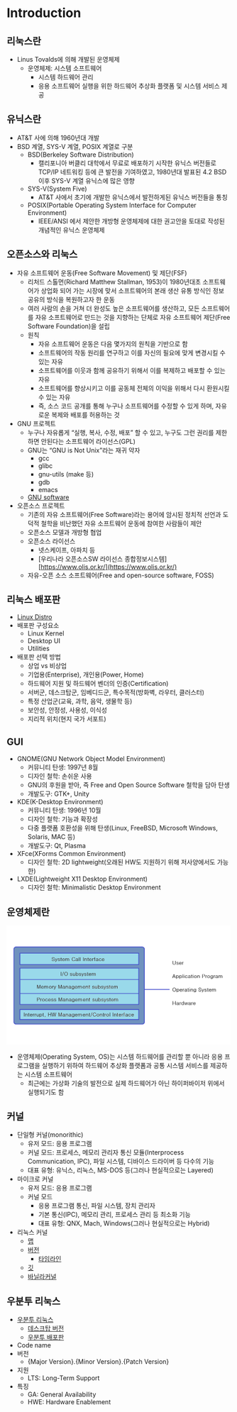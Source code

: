 # Introduction

## 리눅스란

- Linus Tovalds에 의해 개발된 운영체제
    - 운영체제: 시스템 소프트웨어
        - 시스템 하드웨어 관리
        - 응용 소프트웨어 실행을 위한 하드웨어 추상화 플랫폼 및 시스템 서비스 제공

## 유닉스란

- AT&T 사에 의해 1960년대 개발
- BSD 계열, SYS-V 계열, POSIX 계열로 구분
    - BSD(Berkeley Software Distribution)
        - 캘리포니아 버클리 대학에서 무료로 배포하기 시작한 유닉스 버전들로 TCP/IP 네트워킹 등에 큰 발전을 기여하였고, 1980년대 발표된 4.2 BSD 이후 SYS-V 계열 유닉스에 많은 영향
    - SYS-V(System Five)
        - AT&T 사에서 초기에 개발한 유닉스에서 발전하게된 유닉스 버전들을 통칭
    - POSIX(Portable Operating System Interface for Computer Environment)
        - IEEE/ANSI 에서 제안한 개방형 운영체제에 대한 권고안을 토대로 작성된 개념적인 유닉스 운영체제

## 오픈소스와 리눅스

- 자유 소프트웨어 운동(Free Software Movement) 및 제단(FSF)
    - 리처드 스톨먼(Richard Matthew Stallman, 1953)이 1980년대초 소프트웨어가 상업화 되어 가는 시장에 맞서 소프트웨어의 본래 생산 유통 방식인 정보 공유의 방식을 복원하고자 한 운동
    - 여러 사람의 손을 거쳐 더 완성도 높은 소프트웨어를 생산하고, 모든 소프트웨어를 자유 소프트웨어로 만드는 것을 지향하는 단체로 자유 소프트웨어 제단(Free Software Foundation)을 설립
    - 원칙
        - 자유 소프트웨어 운동은 다음 몇가지의 원칙을 기반으로 함
        - 소프트웨어의 작동 원리를 연구하고 이를 자신의 필요에 맞게 변경시킬 수 있는 자유
        - 소프트웨어를 이웃과 함께 공유하기 위해서 이를 복제하고 배포할 수 있는 자유
        - 소프트웨어를 향상시키고 이를 공동체 전체의 이익을 위해서 다시 환원시킬 수 있는 자유
        - 즉, 소스 코드 공개를 통해 누구나 소프트웨어를 수정할 수 있게 하며, 자유로운 복제와 배포를 허용하는 것
- GNU 프로젝트
    - 누구나 자유롭게 “실행, 복사, 수정, 배포” 할 수 있고, 누구도 그런 권리를 제한하면 안된다는 소프트웨어 라이선스(GPL)
    - GNU는 “GNU is Not Unix”라는 재귀 약자
        - gcc
        - glibc
        - gnu-utils (make 등)
        - gdb
        - emacs
    - [GNU software](https://www.gnu.org/software/software.html)
- 오픈소스 프로젝트
    - 기존의 자유 소프트웨어(Free Software)라는 용어에 암시된 정치적 선언과 도덕적 철학을 비난했던 자유 소프트웨어 운동에 참여한 사람들이 제안
    - 오픈소스 모델과 개방형 협업
    - 오픈소스 라이선스
        - 넷스케이프, 아파치 등
        - [우리나라 오픈소스SW 라이선스 종합정보시스템][https://www.olis.or.kr/](https://www.olis.or.kr/)
    - 자유-오픈 소스 소프트웨어(Free and open-source software, FOSS)

## 리눅스 배포판

- [Linux Distro](https://ko.wikipedia.org/wiki/%EB%A6%AC%EB%88%85%EC%8A%A4_%EB%B0%B0%ED%8F%AC%ED%8C%90)
- 배포판 구성요소
    - Linux Kernel
    - Desktop UI
    - Utilities
- 배포판 선택 방법
    - 상업 vs 비상업
    - 기업용(Enterprise), 개인용(Power, Home)
    - 하드웨어 지원 및 하드웨어 벤더의 인증(Certification)
    - 서버군, 데스크탑군, 임베디드군, 특수목적(방화벽, 라우터, 클러스터)
    - 특정 산업군(교육, 과학, 음악, 생물학 등)
    - 보안성, 안정성, 사용성, 이식성
    - 지리적 위치(현지 국가 서포트)

## GUI

- GNOME(GNU Network Object Model Environment)
    - 커뮤니티 탄생: 1997년 8월
    - 디자인 철학: 손쉬운 사용
    - GNU의 후원을 받아, 즉 Free and Open Source Software 철학을 담아 탄생
    - 개발도구: GTK+, Unity
- KDE(K-Desktop Environment)
    - 커뮤니티 탄생: 1996년 10월
    - 디자인 철학: 기능과 확장성
    - 다중 플랫폼 호환성을 위해 탄생(Linux, FreeBSD, Microsoft Windows, Solaris, MAC 등)
    - 개발도구: Qt, Plasma
- XFce(XForms Common Environment)
    - 디자인 철학: 2D lightweight(오래된 HW도 지원하기 위해 저사양에서도 가능한)
- LXDE(Lightweight X11 Desktop Environment)
    - 디자인 철학: Minimalistic Desktop Environment

## 운영체제란

![Untitled](../img/LB01_Introduction/Untitled.png)

- 운영체제(Operating System, OS)는 시스템 하드웨어를 관리할 뿐 아니라 응용 프로그램을 실행하기 위하여 하드웨어 추상화 플랫폼과 공통 시스템 서비스를 제공하는 시스템 소프트웨어
    - 최근에는 가상화 기술의 발전으로 실제 하드웨어가 아닌 하이퍼바이저 위에서 실행되기도 함

## 커널

- 단일형 커널(monorithic)
    - 유저 모드: 응용 프로그램
    - 커널 모드: 프로세스, 메모리 관리자 통신 모듈(Interprocess Communication, IPC), 파일 시스템, 디바이스 드라이버 등 다수의 기능
    - 대표 유형: 유닉스, 리눅스, MS-DOS 등(그러나 현실적으로는 Layered)
- 마이크로 커널
    - 유저 모드: 응용 프로그램
    - 커널 모드
        - 응용 프로그램 통신, 파일 시스템, 장치 관리자
        - 기본 통신(IPC), 메모리 관리, 프로세스 관리 등 최소화 기능
        - 대표 유형: QNX, Mach, Windows(그러나 현실적으로는 Hybrid)
- 리눅스 커널
    - [맵](https://makelinux.github.io/kernel/map/)
    - [버전](https://www.kernel.org/)
        - [타임라인](https://en.wikipedia.org/wiki/Linux_kernel_version_history)
    - [깃](https://git.kernel.org/)
    - [바닐라커널](https://git.kernel.org/pub/scm/linux/kernel/git/torvalds/linux.git/)

## 우분투 리눅스

- [우분투 리눅스](https://ubuntu.com/)
    - [데스크탑 버전](https://ubuntu.com/download/desktop)
    - [우분투 배포판](https://wiki.ubuntu.com/Releases)
- Code name
- 버전
    - {Major Version}.{Minor Version}.{Patch Version}
- 지원
    - LTS: Long-Term Support
- 특징
    - GA: General Availability
    - HWE: Hardware Enablement